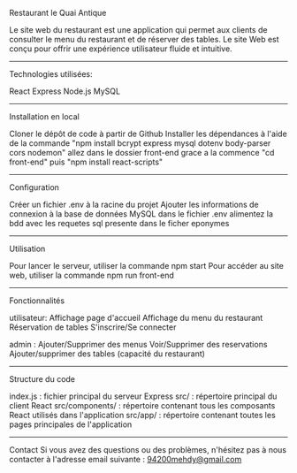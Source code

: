 

Restaurant le Quai Antique

Le site web du restaurant est une application qui permet aux clients de consulter le menu du restaurant et de réserver des tables. Le site Web est conçu pour offrir une expérience utilisateur fluide et intuitive.

----------------------------------------------
Technologies utilisées:

React
Express
Node.js
MySQL

---------------------------------------------
Installation en local

Cloner le dépôt de code à partir de Github
Installer les dépendances à l'aide de la commande "npm install bcrypt express mysql dotenv body-parser cors nodemon"
allez dans le dossier front-end grace a la commence "cd front-end" puis "npm install react-scripts"

---------------------------------------------
Configuration

Créer un fichier .env à la racine du projet
Ajouter les informations de connexion à la base de données MySQL dans le fichier .env 
alimentez la bdd avec les requetes sql presente dans le ficher eponymes

---------------------------------------------
Utilisation

Pour lancer le serveur, utiliser la commande npm start
Pour accéder au site web, utiliser la commande npm run front-end

----------------------------------------------
Fonctionnalités

utilisateur:  Affichage page d'accueil
              Affichage du menu du restaurant
              Réservation de tables
              S'inscrire/Se connecter

admin : Ajouter/Supprimer des menus
        Voir/Supprimer des reservations
        Ajouter/supprimer des tables (capacité du restaurant)

---------------------------------------------
Structure du code

index.js : fichier principal du serveur Express
src/ : répertoire principal du client React
src/components/ : répertoire contenant tous les composants React utilisés dans l'application
src/app/ : répertoire contenant toutes les pages principales de l'application

---------------------------------------------
Contact
Si vous avez des questions ou des problèmes, n'hésitez pas à nous contacter à l'adresse email suivante : 94200mehdy@gmail.com
